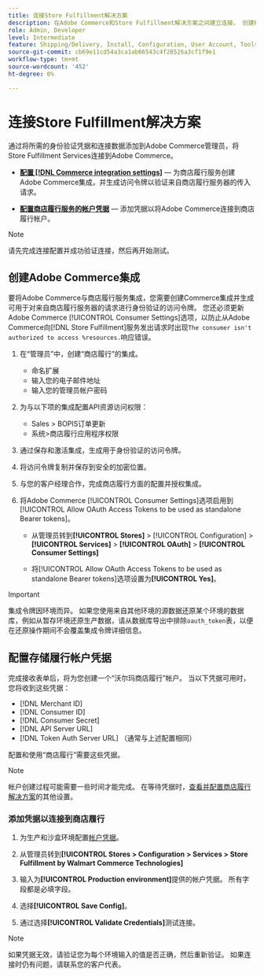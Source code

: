 ```yaml
---
title: 连接Store Fulfillment解决方案
description: 在Adobe Commerce和Store Fulfillment解决方案之间建立连接。 创建和授权Adobe Commerce集成，并将商店履行帐户凭据添加到Adobe Commerce服务配置。
role: Admin, Developer
level: Intermediate
feature: Shipping/Delivery, Install, Configuration, User Account, Tools and External Services
source-git-commit: cb69e11cd54a3ca1ab66543c4f28526a3cf1f9e1
workflow-type: tm+mt
source-wordcount: '452'
ht-degree: 0%

---
```


# 连接Store Fulfillment解决方案

通过将所需的身份验证凭据和连接数据添加到Adobe Commerce管理员，将Store Fulfillment Services连接到Adobe Commerce。

- **[配置 [!DNL Commerce integration settings]](#create-an-adobe-commerce-integration)** — 为商店履行服务创建Adobe Commerce集成，并生成访问令牌以验证来自商店履行服务器的传入请求。

- **[配置商店履行服务的帐户凭据](#configure-store-fulfillment-account-credentials)** — 添加凭据以将Adobe Commerce连接到商店履行帐户。

>[!NOTE]
>
>请先完成连接配置并成功验证连接，然后再开始测试。

## 创建Adobe Commerce集成

要将Adobe Commerce与商店履行服务集成，您需要创建Commerce集成并生成可用于对来自商店履行服务器的请求进行身份验证的访问令牌。 您还必须更新Adobe Commerce [!UICONTROL Consumer Settings]选项，以防止从Adobe Commerce向[!DNL Store Fulfillment]服务发出请求时出现`The consumer isn't authorized to access %resources.`响应错误。

1. 在“管理员”中，创建“商店履行”的集成。

   - 命名扩展
   - 输入您的电子邮件地址
   - 输入您的管理员帐户密码

1. 为与以下项的集成配置API资源访问权限：

   - Sales > BOPIS订单更新
   - 系统>商店履行应用程序权限

1. 通过保存和激活集成，生成用于身份验证的访问令牌。

1. 将访问令牌复制并保存到安全的加密位置。

1. 与您的客户经理合作，完成商店履行方面的配置并授权集成。

1. 将Adobe Commerce [!UICONTROL Consumer Settings]选项启用到[!UICONTROL Allow OAuth Access Tokens to be used as standalone Bearer tokens]。

   - 从管理员转到&#x200B;**[!UICONTROL Stores]** > [!UICONTROL Configuration] > **[!UICONTROL Services]** > **[!UICONTROL OAuth]** > **[!UICONTROL Consumer Settings]**

   - 将[!UICONTROL Allow OAuth Access Tokens to be used as standalone Bearer tokens]选项设置为&#x200B;**[!UICONTROL Yes]**。

>[!IMPORTANT]
>
> 集成令牌因环境而异。 如果您使用来自其他环境的源数据还原某个环境的数据库，例如从暂存环境还原生产数据，请从数据库导出中排除`oauth_token`表，以便在还原操作期间不会覆盖集成令牌详细信息。


## 配置存储履行帐户凭据

完成接收表单后，将为您创建一个“沃尔玛商店履行”帐户。 当以下凭据可用时，您将收到这些凭据：

- [!DNL Merchant ID]
- [!DNL Consumer ID]
- [!DNL Consumer Secret]
- [!DNL API Server URL]
- [!DNL Token Auth Server URL] （通常与上述配置相同）

配置和使用“商店履行”需要这些凭据。

>[!NOTE]
>
>帐户创建过程可能需要一些时间才能完成。 在等待凭据时，[查看并配置商店履行解决方案](service-config-settings-overview.md)的其他设置。

### 添加凭据以连接到商店履行

1. 为生产和沙盒环境配置[帐户凭据](enable-general.md)。

1. 从管理员转到&#x200B;**[!UICONTROL Stores > Configuration > Services > Store Fulfillment by Walmart Commerce Technologies]**

1. 输入为&#x200B;**[!UICONTROL Production environment]**&#x200B;提供的帐户凭据。 所有字段都是必填字段。

1. 选择&#x200B;**[!UICONTROL Save Config]**。

1. 通过选择&#x200B;**[!UICONTROL Validate Credentials]**&#x200B;测试连接。

>[!NOTE]
>
>如果凭据无效，请验证您为每个环境输入的值是否正确，然后重新验证。 如果连接时仍有问题，请联系您的客户代表。
